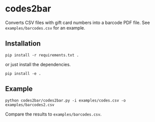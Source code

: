 # codes2bar

Converts CSV files with gift card numbers into a barcode PDF file. See `examples/barcodes.csv` for an example.

## Installation

`pip install -r requirements.txt .`

or just install the dependencies.

`pip install -e .`

## Example

`python codes2bar/codes2bar.py -i examples/codes.csv -o examples/barcodes2.csv`

Compare the results to `examples/barcodes.csv`.